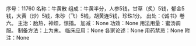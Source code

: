 序号：11760
名称：牛黄散
组成：牛黄半分，人参5钱，甘草（炙）5钱，郁金5钱，大黄（炒）5钱，朱砂（飞）5钱，胡黄连5钱，珍珠1分。
出处：《诚书》卷六。
主治：胎热，神烦，惊搐。
加减：None
功效：None
用法用量：蜜汤调服。
制备方法：上为末。
临床应用：None
各家论述：None
用药禁忌：None
附注：None
